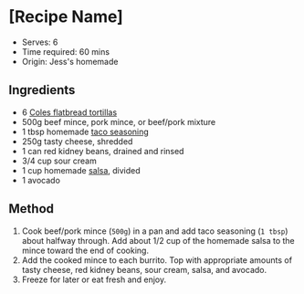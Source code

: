 # [Recipe Name]
* Serves: 6
* Time required: 60 mins
* Origin: Jess's homemade
 
## Ingredients
* 6 [Coles flatbread tortillas](https://www.coles.com.au/product/coles-bakery-flatbread-white-6-pack-3259687)
* 500g beef mince, pork mince, or beef/pork mixture
* 1 tbsp homemade [taco seasoning](https://www.jessiesrecipes.com/homemade-basics/taco-seasoning/)
* 250g tasty cheese, shredded
* 1 can red kidney beans, drained and rinsed
* 3/4 cup sour cream
* 1 cup homemade [salsa](https://www.jessiesrecipes.com/dressings%2C-relishes%2C-salsas%2C-and-sauces/salsa/), divided
* 1 avocado


## Method
1. Cook beef/pork mince (`500g`) in a pan and add taco seasoning (`1 tbsp`) about halfway through. Add about 1/2 cup of the homemade salsa to the mince toward the end of cooking.
1. Add the cooked mince to each burrito. Top with appropriate amounts of tasty cheese, red kidney beans, sour cream, salsa, and avocado.
1. Freeze for later or eat fresh and enjoy.
